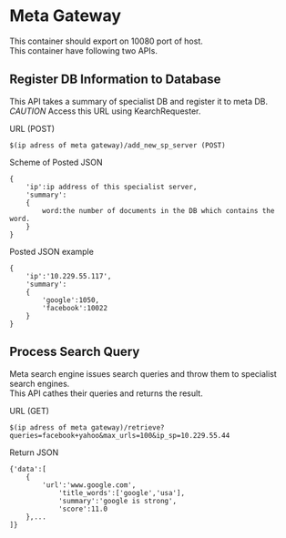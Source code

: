 # Meta Gateway
This container should export on 10080 port of host.  
This container have following two APIs.
## Register DB Information to Database
This API takes a summary of specialist DB and register it to meta DB.  
*CAUTION* Access this URL using KearchRequester.  

URL (POST)
```
$(ip adress of meta gateway)/add_new_sp_server (POST)
```
Scheme of Posted JSON
```
{
    'ip':ip address of this specialist server,
    'summary':
    {
        word:the number of documents in the DB which contains the word.
    }
}
```
Posted JSON example
```
{
    'ip':'10.229.55.117',
    'summary':
    {
        'google':1050,
        'facebook':10022
    }
}
```
## Process Search Query
Meta search engine issues search queries and throw them to specialist search engines.  
This API cathes their queries and returns the result.  

URL (GET)
```
$(ip adress of meta gateway)/retrieve?queries=facebook+yahoo&max_urls=100&ip_sp=10.229.55.44
```
Return JSON
```
{'data':[
    {
        'url':'www.google.com',
            'title_words':['google','usa'],
            'summary':'google is strong',
            'score':11.0
    },...
]}
```
